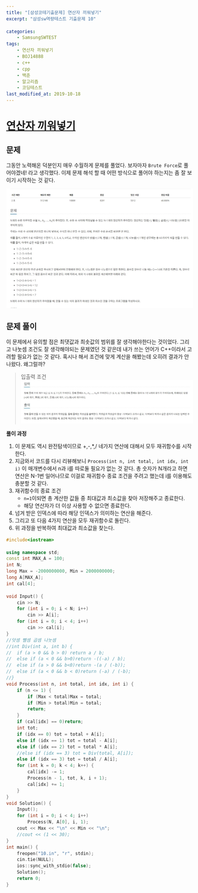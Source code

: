 ```yaml
---
title: "[삼성코테기출문제] 연산자 끼워넣기"
excerpt: "삼성sw역량테스트 기출문제 10"

categories:
    - SamsungSWTEST
tags:
    - 연산자 끼워넣기
    - BOJ14888
    - c++
    - cpp
    - 백준
    - 알고리즘
    - 코딩테스트
last_modified_at: 2019-10-18
---  
```

# [연산자 끼워넣기](https://www.acmicpc.net/problem/14888)  
  
## 문제  
그동안 노력해온 덕분인지 매우 수월하게 문제를 풀었다. 보자마자 `Brute Force`로 풀어야겠네! 라고 생각했다. 이제 문제 해석 할 때 어떤 방식으로 풀어야 하는지는 좀 잘 보이기 시작하는 것 같다. 

[![문제](/assets/BOJ-samsung/2019-10-18-SamsungEX10-img01.jpg)](/assets/BOJ-samsung/2019-10-18-SamsungEX10-img01.jpg)  
  
## 문제 풀이  
이 문제에서 유의할 점은 최댓값과 최솟값의 범위를 잘 생각해야한다는 것이었다. 그리고 나눗셈 조건도 잘 생각해야되는 문제였던 것 같은데 내가 쓰는 언어가 C++이라서 고려할 필요가 없는 것 같다. 혹시나 해서 조건에 맞게 계산을 해봤는데 오히려 결과가 안나왔다. 왜그럴까?  

>입출력 조건  
[![입력](/assets/BOJ-samsung/2019-10-18-SamsungEX10-img02.jpg)](/assets/BOJ-samsung/2019-10-18-SamsungEX10-img02.jpg)  
 
  
__풀이 과정__  
1. 이 문제도 역시 완전탐색이므로 +,-,*,/ 네가지 연산에 대해서 모두 재귀함수를 시작한다.  
2. 지금와서 코드를 다시 리뷰해보니 `Process(int n, int total, int idx, int i)` 이 매개변수에서 n과 i를 따로둘 필요가 없는 것 같다. 총 숫자가 N개라고 하면 연산은 N-1번 일어나므로 이걸로 재귀함수 종료 조건을 주려고 했는데 i를 이용해도 충분할 것 같다.  
3. 재귀함수의 종료 조건
   + `n=1`이되면 총 계산한 값들 중 최대값과 최소값을 찾아 저장해주고 종료한다.  
   + 해당 연산자가 더 이상 사용할 수 없으면 종료한다.
4. 넘겨 받은 인덱스에 따라 해당 인덱스가 의미하는 연산을 해준다.  
5. 그리고 또 다음 4가지 연산을 모두 재귀함수로 돌린다.  
6. 위 과정을 반복하여 최대값과 최소값을 찾는다.


```cpp
#include<iostream>

using namespace std;
const int MAX_A = 100;
int N;
long Max = -2000000000, Min = 2000000000;
long A[MAX_A];
int cal[4];

void Input() {
	cin >> N;
	for (int i = 0; i < N; i++)
		cin >> A[i];
	for (int i = 0; i < 4; i++)
		cin >> cal[i];
}
//덧셈 뺄셈 곱셈 나눗셈
//int Div(int a, int b) {
//	if (a > 0 && b > 0) return a / b;
//	else if (a < 0 && b>0)return -((-a) / b);
//	else if (a > 0 && b<0)return -(a / (-b));
//	else if (a < 0 && b < 0)return (-a) / (-b);
//}
void Process(int n, int total, int idx, int i) {
	if (n <= 1) {
		if (Max < total)Max = total;
		if (Min > total)Min = total;
		return;
	}
	if (cal[idx] == 0)return;
	int tot;
	if (idx == 0) tot = total + A[i];
	else if (idx == 1) tot = total - A[i];
	else if (idx == 2) tot = total * A[i];
	//else if (idx == 3) tot = Div(total, A[i]);
	else if (idx == 3) tot = total / A[i];
	for (int k = 0; k < 4; k++) {
		cal[idx] -= 1;
		Process(n - 1, tot, k, i + 1);
		cal[idx] += 1;
	}
}
void Solution() {
	Input();
	for (int i = 0; i < 4; i++)
		Process(N, A[0], i, 1);
	cout << Max << "\n" << Min << "\n";
	//cout << (1 << 30);
}
int main() {
	freopen("10.in", "r", stdin);
	cin.tie(NULL);
	ios::sync_with_stdio(false);
	Solution();
	return 0;
}
```
